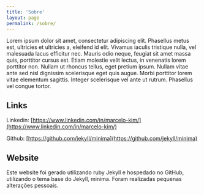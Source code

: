 ```yaml
---
title: 'Sobre'
layout: page
permalink: /sobre/
---
```

Lorem ipsum dolor sit amet, consectetur adipiscing elit. Phasellus metus est, ultricies et ultricies a, eleifend id elit. Vivamus iaculis tristique nulla, vel malesuada lacus efficitur nec. Mauris odio neque, feugiat sit amet massa quis, porttitor cursus est. Etiam molestie velit lectus, in venenatis lorem porttitor non. Nullam ut rhoncus tellus, eget pretium ipsum. Nullam vitae ante sed nisl dignissim scelerisque eget quis augue. Morbi porttitor lorem vitae elementum sagittis. Integer scelerisque vel ante ut rutrum. Phasellus vel congue tortor.


<h2>Links</h2>

Linkedin: [https://www.linkedin.com/in/marcelo-kim/](https://www.linkedin.com/in/marcelo-kim/)

Github: [https://github.com/jekyll/minima](https://github.com/jekyll/minima)


<h2>Website</h2>

Este website foi gerado utilizando ruby Jekyll e hospedado no GitHub, utilizando o tema base do Jekyll, minima.
Foram realizadas pequenas alterações pessoais.

